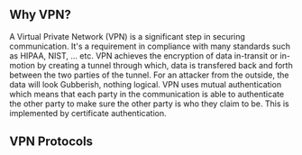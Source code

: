 ## **Why VPN?**

A Virtual Private Network (VPN) is a significant step in securing communication. It's a requirement in compliance with many standards such as HIPAA, NIST, ... etc. VPN achieves the encryption of data in-transit or in-motion by creating a tunnel through which, data is transfered back and forth between the two parties of the tunnel. For an attacker from the outside, the data will look Gubberish, nothing logical. VPN uses mutual authentication which means that each party in the communication is able to authenticate the other party to make sure the other party is who they claim to be. This is implemented by certificate authentication.


## **VPN Protocols**


